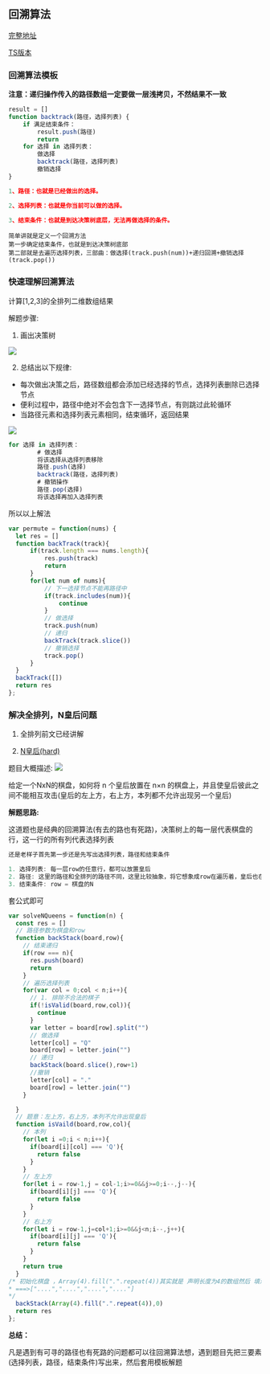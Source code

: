 ## 回溯算法

[完整地址](https://labuladong.gitee.io/algo/%E7%AE%97%E6%B3%95%E6%80%9D%E7%BB%B4%E7%B3%BB%E5%88%97/%E5%9B%9E%E6%BA%AF%E7%AE%97%E6%B3%95%E8%AF%A6%E8%A7%A3%E4%BF%AE%E8%AE%A2%E7%89%88.html)

[TS版本](https://github.com/i-want-offer/FE-Essay/blob/master/docs/%E7%AE%97%E6%B3%95/%E5%88%B7%E9%A2%98%E5%A5%97%E8%B7%AF/%E7%AC%AC%E9%9B%B6%E7%AB%A0%E3%80%81%E5%BF%85%E8%AF%BB%E7%B3%BB%E5%88%97/%E5%9B%9E%E6%BA%AF%E7%AE%97%E6%B3%95%E8%A7%A3%E9%A2%98%E5%A5%97%E8%B7%AF%E6%A1%86%E6%9E%B6.md)

### 回溯算法模板

**注意：递归操作传入的路径数组一定要做一层浅拷贝，不然结果不一致**

```js
result = []
function backtrack(路径，选择列表) {
	if 满足结束条件：
		result.push(路径)
		return 
	for 选择 in 选择列表：
		做选择
		backtrack(路径，选择列表)
		撤销选择
}

1、路径：也就是已经做出的选择。

2、选择列表：也就是你当前可以做的选择。

3、结束条件：也就是到达决策树底层，无法再做选择的条件。
```
```
简单讲就是定义一个回溯方法
第一步确定结束条件，也就是到达决策树底部
第二部就是去遍历选择列表，三部曲：做选择(track.push(num))+递归回溯+撤销选择(track.pop())
```

### 快速理解回溯算法

计算[1,2,3]的全排列二维数组结果

解题步骤:

1. 画出决策树

![](https://image.yangxiansheng.top/img/20201222181107.png?imglist)

2. 总结出以下规律:
  - 每次做出决策之后，路径数组都会添加已经选择的节点，选择列表删除已选择节点
  - 便利过程中，路径中绝对不会包含下一选择节点，有则跳过此轮循环
  - 当路径元素和选择列表元素相同，结束循环，返回结果

![](https://image.yangxiansheng.top/img/20201222180844.png?imglist)
```js
for 选择 in 选择列表：
		# 做选择
		将该选择从选择列表移除
		路径.push(选择)
		backtrack(路径，选择列表)
		# 撤销操作
		路径.pop(选择)
		将该选择再加入选择列表
```

所以以上解法

```js
var permute = function(nums) {
  let res = []
  function backTrack(track){
      if(track.length === nums.length){
          res.push(track)
          return 
      }
      for(let num of nums){
          // 下一选择节点不能再路径中
          if(track.includes(num)){
              continue
          }
          // 做选择
          track.push(num)
          // 递归
          backTrack(track.slice())
          // 撤销选择
          track.pop()
      }
  }
  backTrack([])
  return res
};
```
### 解决全排列，N皇后问题

1. 全排列前文已经讲解

2. [N皇后(hard)](https://leetcode-cn.com/problems/n-queens/)

题目大概描述:
![](https://image.yangxiansheng.top/img/20201222192806.png?imglist)

给定一个NxN的棋盘，如何将 n 个皇后放置在 n×n 的棋盘上，并且使皇后彼此之间不能相互攻击(皇后的左上方，右上方，本列都不允许出现另一个皇后)


**解题思路:**

这道题也是经典的回溯算法(有去的路也有死路)，决策树上的每一层代表棋盘的行，这一行的所有列代表选择列表

```js
还是老样子首先第一步还是先写出选择列表，路径和结束条件

1. 选择列表: 每一层row的任意行，都可以放置皇后
2. 路径: 这里的路径和全排列的路径不同，这里比较抽象，将它想象成row在遍历着，皇后也在放置着，最后的棋盘长啥样，路径就是啥
3. 结束条件: row = 棋盘的N
```

套公式即可

```js
var solveNQueens = function(n) {
  const res = []
  // 路径参数为棋盘和row
  function backStack(board,row){
    // 结束递归
    if(row === n){
      res.push(board)
      return
    }
    // 遍历选择列表
    for(var col = 0;col < n;i++){
      // 1. 排除不合法的棋子
      if(!isValid(board,row,col)){
        continue
      }
      var letter = board[row].split("")
      // 做选择
      letter[col] = "Q"
      board[row] = letter.join("")
      // 递归
      backStack(board.slice(),row+1)
      //撤销
      letter[col] = "."
      board[row] = letter.join("")
    }

  }
  // 题意：左上方，右上方，本列不允许出现皇后
  function isVaild(board,row,col){
    // 本列
    for(let i =0;i < n;i++){
      if(board[i][col] === 'Q'){
        return false
      }
    }
    // 左上方
    for(let i = row-1,j = col-1;i>=0&&j>=0;i--,j--){
      if(board[i][j] === 'Q'){
        return false
      }
    }
    // 右上方
    for(let i = row-1,j=col+1;i>=0&&j<n;i--,j++){
      if(board[i][j] === 'Q'){
        return false
      }
    }
    return true
  }
/* 初始化棋盘 ，Array(4).fill(".".repeat(4))其实就是 声明长度为4的数组然后 填满4个点的字符串的元素
* ===>["....","....","....","...."]
*/
  backStack(Array(4).fill(".".repeat(4)),0)
  return res
};
```

**总结：**

凡是遇到有可寻的路径也有死路的问题都可以往回溯算法想，遇到题目先把三要素(选择列表，路径，结束条件)写出来，然后套用模板解题
